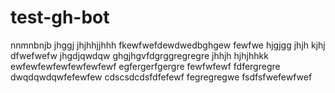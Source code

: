 # test-gh-bot
nnmnbnjb
jhggj
jhjhhjjhhh
fkewfwefdewdwedbghgew
fewfwe
hjgjgg
jhjh
kjhj
dfwefwefw
jhgdjqwdqw
ghgjhgvfdgrggregregre
jhhjh
hjhjhhkk
ewfewfewfewfewfewfewf
egfergerfgergre
fewfwfewf
fdfergregre
dwqdqwdqwfefewfew
cdscsdcdsfdfefewf
fegregregwe
fsdfsfwefewfwef
